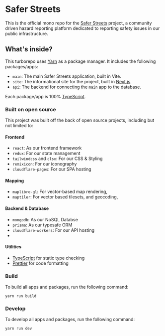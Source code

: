 # Safer Streets

This is the official mono repo for the [Safer Streets](https://saferstreets.info) project, a community driven hazard reporting platform dedicated to reporting safety issues in our public infrastructure. 

## What's inside?

This turborepo uses [Yarn](https://classic.yarnpkg.com/lang/en/) as a package manager. It includes the following packages/apps:

- `main`: The main Safer Streets application, built in Vite.
- `site`: The informational site for the project, built in [Next.js](https://nextjs.org).
- `api`: The backend for connecting the `main` app to the database.

Each package/app is 100% [TypeScript](https://www.typescriptlang.org/).

### Built on open source
This project was built off the back of open source projects, including but not limited to:
#### Frontend
- `react`: As our frontend framework
- `redux`: For our state management
- `tailwindcss` and `clsx`: For our CSS & Styling
- `remixicon`: For our iconography
- `cloudflare-pages`: For our SPA hosting

#### Mapping
- `maplibre-gl`: For vector-based map rendering,
- `maptiler`: For vector based tilesets, and geocoding,

#### Backend & Database
- `mongodb`: As our NoSQL Databse 
- `prisma`: As our typesafe ORM
- `cloudflare-workers`: For our API hosting
- 
#### Utilities

- [TypeScript](https://www.typescriptlang.org/) for static type checking
- [Prettier](https://prettier.io) for code formatting

### Build

To build all apps and packages, run the following command:

```
yarn run build
```

### Develop

To develop all apps and packages, run the following command:

```
yarn run dev
```